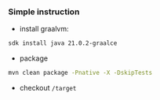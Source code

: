 ### Simple instruction

- install graalvm:
```bash
sdk install java 21.0.2-graalce
```

- package
```bash
mvn clean package -Pnative -X -DskipTests 
```

- checkout `/target`